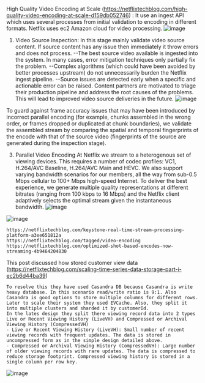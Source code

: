 High Quality Video Encoding at Scale (https://netflixtechblog.com/high-quality-video-encoding-at-scale-d159db052746) : 
    It use an ingest API which uses several processes from initial validation to encoding in different formats. Netflix uses ec2 Amazon cloud for video processing.
    ![image](https://github.com/saikatHi6/ConceptDoc/assets/4381376/9ff8651e-421a-4f00-b937-4c4b874f752c)


1. Video Source Inspection: In this stage mainly validate video source content. If source content has any issue then immediately it throw errors and does not process.
   --The best source video available is ingested into the system. In many cases, error mitigation techniques only partially fix the problem.
    --Complex algorithms (which could have been avoided by better processes upstream) do not unnecessarily burden the Netflix ingest pipeline.
   --Source issues are detected early when a specific and actionable error can be raised.
Content partners are motivated to triage their production pipeline and address the root causes of the problems. This will lead to improved video source deliveries in the future.
![image](https://github.com/saikatHi6/ConceptDoc/assets/4381376/e08dbf94-3896-4403-9561-ec2dd7d5f124)

To guard against frame accuracy issues that may have been introduced by incorrect parallel encoding (for example, chunks assembled in the wrong order, or frames dropped or duplicated at chunk boundaries), we validate the assembled stream by comparing the spatial and temporal fingerprints of the encode with that of the source video (fingerprints of the source are generated during the inspection stage).

3. Parallel Video Encoding
   At Netflix we stream to a heterogenous set of viewing devices. This requires a number of codec profiles: VC1, H.264/AVC Baseline, H.264/AVC Main and HEVC. We also support varying bandwidth scenarios for our members, all the way from sub-0.5 Mbps cellular to 100+ Mbps high-speed Internet. To deliver the best experience, we generate multiple quality representations at different bitrates (ranging from 100 kbps to 16 Mbps) and the Netflix client adaptively selects the optimal stream given the instantaneous bandwidth.
     ![image](https://github.com/saikatHi6/ConceptDoc/assets/4381376/a9bb2cbd-2855-4757-866c-d28bc6630cb2)


![image](https://github.com/saikatHi6/ConceptDoc/assets/4381376/2ef38cd6-e3bc-4cd0-90cf-b0fa7ce7107f)

	https://netflixtechblog.com/keystone-real-time-stream-processing-platform-a3ee651812a
	https://netflixtechblog.com/tagged/video-encoding
	https://netflixtechblog.com/optimized-shot-based-encodes-now-streaming-4b9464204830

This post discussed how stored customer view data (https://netflixtechblog.com/scaling-time-series-data-storage-part-i-ec2b6d44ba39)

	To resolve this they have used Casandra DB because Casandra is write heavy database. In this scenario read/write ratio is 9:1. Also Casandra is good options to store multiple columns for different rows. Later to scale their system they used EVCache. Also, they split it into multiple clusters and sharded it by customerId.  
 	In the lates design they split there viewing record data into 2 types Live or Recent Viewing History (LiveVH) and Compressed or Archival Viewing History (CompressedVH)
  	- Live or Recent Viewing History (LiveVH): Small number of recent viewing records with frequent updates. The data is stored in uncompressed form as in the simple design detailed above.
	- Compressed or Archival Viewing History (CompressedVH): Large number of older viewing records with rare updates. The data is compressed to reduce storage footprint. Compressed viewing history is stored in a single column per row key.

 
![image](https://github.com/saikatHi6/ConceptDoc/assets/4381376/0542b43a-f9e6-49e0-948c-7c58914c1416)

